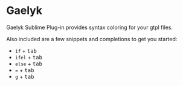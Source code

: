 Gaelyk
======

Gaelyk Sublime Plug-in provides syntax coloring for your gtpl files.

Also included are a few snippets and completions to get you started:

* ```if``` + <kbd>tab</kbd>
* ```ifel``` + <kbd>tab</kbd>
* ```else``` + <kbd>tab</kbd>
* ```=``` + <kbd>tab</kbd>
* ```g```  +  <kbd>tab</kbd>
